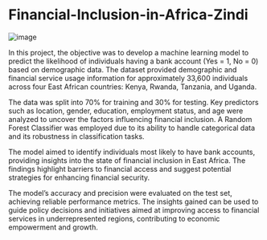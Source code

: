 # Financial-Inclusion-in-Africa-Zindi
![image](https://github.com/user-attachments/assets/99face3a-8f00-4532-a3b9-4ac8c4ba1728)

In this project, the objective was to develop a machine learning model to predict the likelihood of individuals having a bank account (Yes = 1, No = 0) based on demographic data. The dataset provided demographic and financial service usage information for approximately 33,600 individuals across four East African countries: Kenya, Rwanda, Tanzania, and Uganda.

The data was split into 70% for training and 30% for testing. Key predictors such as location, gender, education, employment status, and age were analyzed to uncover the factors influencing financial inclusion. A Random Forest Classifier was employed due to its ability to handle categorical data and its robustness in classification tasks.

The model aimed to identify individuals most likely to have bank accounts, providing insights into the state of financial inclusion in East Africa. The findings highlight barriers to financial access and suggest potential strategies for enhancing financial security.

The model’s accuracy and precision were evaluated on the test set, achieving reliable performance metrics. The insights gained can be used to guide policy decisions and initiatives aimed at improving access to financial services in underrepresented regions, contributing to economic empowerment and growth.
